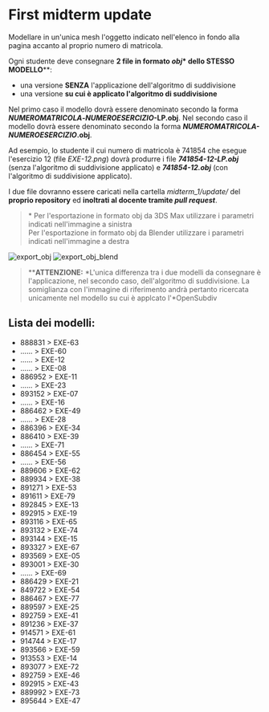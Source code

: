 # First midterm update

Modellare in un'unica mesh l'oggetto indicato nell'elenco in fondo alla pagina
accanto al proprio numero di matricola.

Ogni studente deve consegnare **2 file in formato _obj_\* dello
STESSO MODELLO**\*\*:

- una versione **SENZA** l'applicazione dell'algoritmo di suddivisione
- una versione **su cui è applicato l'algoritmo di suddivisione**

Nel primo caso il modello dovrà essere denominato secondo la forma
**_NUMEROMATRICOLA_-_NUMEROESERCIZIO_-LP.obj**.
Nel secondo caso il modello dovrà essere denominato secondo la forma
**_NUMEROMATRICOLA-NUMEROESERCIZIO_.obj**.

Ad esempio, lo studente il cui numero di matricola è 741854 che esegue
l'esercizio 12 (file *EXE-12.png*) dovrà produrre i file
_**741854-12-LP.obj**_ (senza l'algoritmo di suddivisione applicato)
e _**741854-12.obj**_ (con l'algoritmo di suddivisione applicato).

I due file dovranno essere caricati nella cartella *midterm_1/update/* del
**proprio repository** ed **inoltrati al docente tramite _pull request_**.

> \* Per l'esportazione in formato obj da 3DS Max utilizzare i parametri
indicati nell'immagine a sinistra   
Per l'esportazione in formato obj da Blender utilizzare i parametri indicati
nell'immagine a destra

![export_obj](https://github.com/strumet/modeling/raw/master/archive/obj_export.png) 
![export_obj_blend](https://github.com/strumet/modeling/raw/master/archive/obj_export_blend.png)

> \*\***ATTENZIONE:** *L'unica differenza tra i due modelli da consegnare è
l'applicazione, nel secondo caso, dell'algoritmo di suddivisione. La
somiglianza con l'immagine di riferimento andrà pertanto ricercata unicamente 
nel modello su cui è applcato l'*OpenSubdiv

## Lista dei modelli:

-	888831	>	EXE-63
-	......	>	EXE-60
-	......	>	EXE-12
-	......	>	EXE-08
-	886952	>	EXE-11
- 	......	>	EXE-23
-	893152	>	EXE-07
-	......	>	EXE-16
-	886462	>	EXE-49
-	......	>	EXE-28
-	886396	>	EXE-34
-	886410	>	EXE-39
-	......	>	EXE-71
-	886454	>	EXE-55
-	......	>	EXE-56
-	889606	>	EXE-62
-	889934	>	EXE-38
-	891271	>	EXE-53
-	891611	>	EXE-79
-	892845	>	EXE-13
-	892915	>	EXE-19
-	893116	>	EXE-65
-	893132	>	EXE-74
-	893144	>	EXE-15
-	893327	>	EXE-67
-	893569	>	EXE-05
-	893001	>	EXE-30
-	......	>	EXE-69
-	886429	>	EXE-21
-	849722	>	EXE-54
-	886467	>	EXE-77
-	889597	>	EXE-25
-	892759	>	EXE-41
-	891236	>	EXE-37
-	914571	>	EXE-61
-	914744	>	EXE-17
-	893566	>	EXE-59
-	913553	>	EXE-14
-	893077	>	EXE-72
-	892759	>	EXE-46
-	892915	>	EXE-43
-	889992	>	EXE-73
-	895644	>	EXE-47
<!--
-		>	EXE-42
-		>	EXE-66
-		>	EXE-48
-		>	EXE-35
-		>	EXE-75
-		>	EXE-44
-		>	EXE-51
-		>	EXE-04
-		>	EXE-24
-		>	EXE-26
-		>	EXE-27
-		>	EXE-31
-		>	EXE-03
-		>	EXE-32
-		>	EXE-29
-		>	EXE-33
-		>	EXE-52
-		>	EXE-76
-		>	EXE-68
-		>	EXE-00
-		>	EXE-09
-		>	EXE-40
-		>	EXE-18
-		>	EXE-70
-		>	EXE-78
-		>	EXE-58
-		>	EXE-02
-		>	EXE-80
-		>	EXE-57
-		>	EXE-20
-		>	EXE-64
-		>	EXE-36
-		>	EXE-22
-		>	EXE-01
-		>	EXE-50
-		>	EXE-06
-		>	EXE-10
-		>	EXE-45
--->

